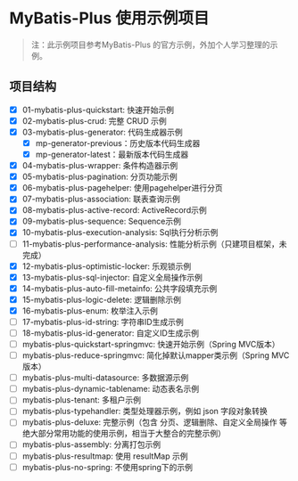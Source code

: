 # MyBatis-Plus 使用示例项目

> 注：此示例项目参考MyBatis-Plus 的官方示例，外加个人学习整理的示例。

## 项目结构

- [x] 01-mybatis-plus-quickstart: 快速开始示例
- [x] 02-mybatis-plus-crud: 完整 CRUD 示例
- [x] 03-mybatis-plus-generator: 代码生成器示例
  - [x] mp-generator-previous：历史版本代码生成器
  - [x] mp-generator-latest：最新版本代码生成器
- [x] 04-mybatis-plus-wrapper: 条件构造器示例
- [x] 05-mybatis-plus-pagination: 分页功能示例
- [x] 06-mybatis-plus-pagehelper: 使用pagehelper进行分页
- [x] 07-mybatis-plus-association: 联表查询示例
- [x] 08-mybatis-plus-active-record: ActiveRecord示例
- [x] 09-mybatis-plus-sequence: Sequence示例
- [x] 10-mybatis-plus-execution-analysis: Sql执行分析示例
- [ ] 11-mybatis-plus-performance-analysis: 性能分析示例（只建项目框架，未完成）
- [x] 12-mybatis-plus-optimistic-locker: 乐观锁示例
- [x] 13-mybatis-plus-sql-injector: 自定义全局操作示例
- [x] 14-mybatis-plus-auto-fill-metainfo: 公共字段填充示例
- [x] 15-mybatis-plus-logic-delete: 逻辑删除示例
- [x] 16-mybatis-plus-enum: 枚举注入示例
- [ ] 17-mybatis-plus-id-string: 字符串ID生成示例
- [ ] 18-mybatis-plus-id-generator: 自定义ID生成示例
- [ ] mybatis-plus-quickstart-springmvc: 快速开始示例（Spring MVC版本）
- [ ] mybatis-plus-reduce-springmvc: 简化掉默认mapper类示例（Spring MVC版本）
- [ ] mybatis-plus-multi-datasource: 多数据源示例
- [ ] mybatis-plus-dynamic-tablename: 动态表名示例
- [ ] mybatis-plus-tenant: 多租户示例
- [ ] mybatis-plus-typehandler: 类型处理器示例，例如  json 字段对象转换
- [ ] mybatis-plus-deluxe: 完整示例（包含 分页、逻辑删除、自定义全局操作 等绝大部分常用功能的使用示例，相当于大整合的完整示例）
- [ ] mybatis-plus-assembly: 分离打包示例
- [ ] mybatis-plus-resultmap: 使用 resultMap 示例
- [ ] mybatis-plus-no-spring: 不使用spring下的示例